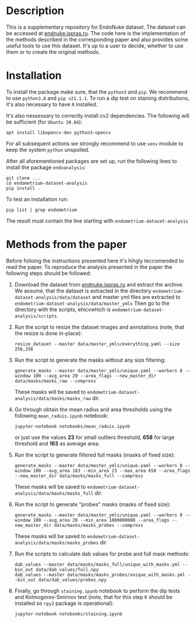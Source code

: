 # Description

This is a supplementary repository for EndoNuke dataset. The dataset can be
 accessed at [endnuke.ispras.ru](endnuke.ispras.ru). The code here is the
 implementation of the methods described in the corresponding paper and also
 provides some useful tools to use this dataset. It's up to a user to decide,
 whether to use them or to create the original methods.


 # Installation

 To install the package make sure, that the  `python3`  and `pip`. We recommend
 to use `python3.8` and `pip v21.1.1`. To run a dip test on
staining distributions, it's also necessary to have `R` installed.

It's also nessessary to correctly install cv2 dependencies. The following will be sufficient (for `Ubuntu 20.04`):
```
apt install libopencv-dev python3-opencv
```
For all subsequent actions we strongly recommend to use `venv` module to keep
the system `python` unspoiled.

After all aforementioned packages are set up, run the following lines to
install the package `endoanalysis`:

```
git clone ...
cd endometrium-dataset-analysis
pip install .
```
To test an installation run:

```
pip list | grep endometrium
```
The result must contain the line starting with `endometrium-dataset-analysis`

# Methods from the paper
Before folloing the instructions presented here it's hihgly teccomended to read the paper.
To reproduce the analysis presented in the paper the following steps should be
 followed:
<ol>
  <li>

   Download the dataset from [endnuke.ispras.ru](endnuke.ispras.ru) and
    extract the archive. We assume, that the dataset is extracted in the directory
    `endometrium-dataset-analysis/data/dataset` and master yml files are extracted
    to `endometrium-dataset-analysis/data/master_ymls` Then go to the directory with the scripts, ehicvwhich is `endometrium-dataset-analysis/scripts`.

  </li>
  <p></p>
  <li>
  Run the script to resize the dataset images and annotations
  (note, that the resize is done in-place):

  ```
  resize_dataset --master data/master_ymls/everything.yaml --size 256,256
  ```
  </li>
  <p></p>
  <li>
  Run the script to generate the masks without any size filtering:

  ```
  generate_masks --master data/master_ymls/unique.yaml --workers 8 --window 100 --avg_area 20 --area_flags --new_master_dir data/masks/masks_raw --compress
  ```
   These masks will be saved to `endometrium-dataset-analysis/data/masks/masks_raw` dir.
  </li>
  <p></p>
  <li>

  Go through obtain the mean radius and area thresholds using the following `mean_raduis.ipynb` notebook:

  ```
  jupyter-notebook notebooks/mean_raduis.ipynb
  ```
  or just use the values **23** for small outliers threshold, **658** for large threshold and **163** as average area.
  </li>
  <p></p>
  <li>
  Run the script to generate filtered full masks (masks of fixed size):

  ```
  generate_masks --master data/master_ymls/unique.yaml --workers 8 --window 100 --avg_area 163 --min_area 23 --max_area 658 --area_flags --new_master_dir data/masks/masks_full --compress
  ```

  These masks will be saved to `endometrium-dataset-analysis/data/masks/masks_full` dir.
  </li>
  <p></p>
  <li>
  Run the script to generate "probes" masks (masks of fixed size):

  ```
  generate_masks --master data/master_ymls/unique.yaml --workers 8 --window 100 --avg_area 20 --min_area 1000000000 --area_flags --new_master_dir data/masks/masks_probes --compress
  ```

  These masks will be saved to `endometrium-dataset-analysis/data/masks/masks_probes` dir.
  </li>
  <p></p>
  <li>
  Run the scripts to calculate dab values for probe and full mask methods:

  ```
  dab_values --master data/masks/masks_full/unique_with_masks.yml --bin_out data/dab_values/full.npy
  dab_values --master data/masks/masks_probes/unique_with_masks.yml --bin_out data/dab_values/probes.npy
  ```
  </li>
  <p></p>
  <li>

  Finally, go through `staining.ipynb` notebook to perform the dip tests and Kolmogorov-Smirnov test (note, that for this step `R` should be installed so `rpy2` package is operational):

  ```
  jupyter-notebook notebooks/staining.ipynb
  ```
  </li>
</ol>
